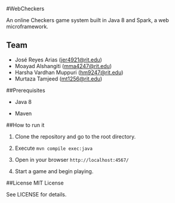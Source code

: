 #WebCheckers

An online Checkers game system built in Java 8 and Spark, a web
microframework.

## Team

- José Reyes Arias (jer4921@rit.edu)
- Moayad Alshangiti (mma4247@rit.edu)
- Harsha Vardhan Muppuri (hm9247@rit.edu)
- Murtaza Tamjeed (mt1256@rit.edu)


##Prerequisites

- Java 8

- Maven


##How to run it

1. Clone the repository and go to the root directory.

2. Execute `mvn compile exec:java`

3. Open in your browser `http://localhost:4567/`

4. Start a game and begin playing.


##License
MIT License

See LICENSE for details.
